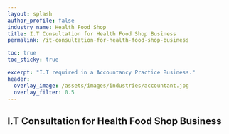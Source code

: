 ```yaml
---
layout: splash 
author_profile: false 
industry_name: Health Food Shop
title: I.T Consultation for Health Food Shop Business
permalink: /it-consultation-for-health-food-shop-business

toc: true
toc_sticky: true

excerpt: "I.T required in a Accountancy Practice Business."
header:
  overlay_image: /assets/images/industries/accountant.jpg
  overlay_filter: 0.5 
---
```


## I.T Consultation for Health Food Shop Business